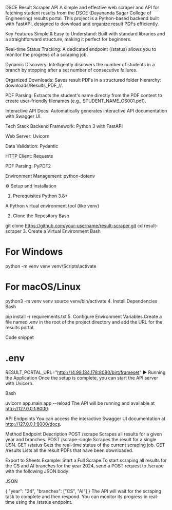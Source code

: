 DSCE Result Scraper API
A simple and effective web scraper and API for fetching student results from the DSCE (Dayananda Sagar College of Engineering) results portal. This project is a Python-based backend built with FastAPI, designed to download and organize result PDFs efficiently.

Key Features
Simple & Easy to Understand: Built with standard libraries and a straightforward structure, making it perfect for beginners.

Real-time Status Tracking: A dedicated endpoint (/status) allows you to monitor the progress of a scraping job.

Dynamic Discovery: Intelligently discovers the number of students in a branch by stopping after a set number of consecutive failures.

Organized Downloads: Saves result PDFs in a structured folder hierarchy: downloads/Results_PDF_<YEAR>/<BRANCH>/.

PDF Parsing: Extracts the student's name directly from the PDF content to create user-friendly filenames (e.g., STUDENT_NAME_CS001.pdf).

Interactive API Docs: Automatically generates interactive API documentation with Swagger UI.

Tech Stack
Backend Framework: Python 3 with FastAPI

Web Server: Uvicorn

Data Validation: Pydantic

HTTP Client: Requests

PDF Parsing: PyPDF2

Environment Management: python-dotenv

⚙️ Setup and Installation
1. Prerequisites
Python 3.8+

A Python virtual environment tool (like venv)

2. Clone the Repository
Bash

git clone https://github.com/your-username/result-scraper.git
cd result-scraper
3. Create a Virtual Environment
Bash

# For Windows
python -m venv venv
venv\Scripts\activate

# For macOS/Linux
python3 -m venv venv
source venv/bin/activate
4. Install Dependencies
Bash

pip install -r requirements.txt
5. Configure Environment Variables
Create a file named .env in the root of the project directory and add the URL for the results portal.

Code snippet

# .env
RESULT_PORTAL_URL="http://14.99.184.178:8080/birt/frameset"
▶ Running the Application
Once the setup is complete, you can start the API server with Uvicorn.

Bash

uvicorn app.main:app --reload
The API will be running and available at http://127.0.0.1:8000.

API Endpoints
You can access the interactive Swagger UI documentation at http://127.0.0.1:8000/docs.

Method	Endpoint	Description
POST	/scrape	Scrapes all results for a given year and branches.
POST	/scrape-single	Scrapes the result for a single USN.
GET	/status	Gets the real-time status of the current scraping job.
GET	/results	Lists all the result PDFs that have been downloaded.

Export to Sheets
Example: Start a Full Scrape
To start scraping all results for the CS and AI branches for the year 2024, send a POST request to /scrape with the following JSON body:

JSON

{
  "year": "24",
  "branches": ["CS", "AI"]
}
The API will wait for the scraping task to complete and then respond. You can monitor its progress in real-time using the /status endpoint.
